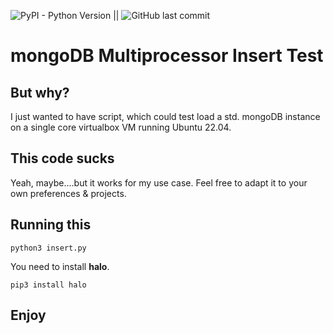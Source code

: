 ![PyPI - Python Version](https://img.shields.io/pypi/pyversions/halo) || ![GitHub last commit](https://img.shields.io/github/last-commit/CRPrinzler/mongodb-multiprocessor-insert-test)


# mongoDB Multiprocessor Insert Test

## But why?

I just wanted to have script, which could test load a std. mongoDB instance on a single core virtualbox VM running Ubuntu 22.04.

## This code sucks
Yeah, maybe....but it works for my use case. Feel free to adapt it to your own preferences & projects.

## Running this

```python3 insert.py```

You need to install **halo**.

```pip3 install halo```


## Enjoy
